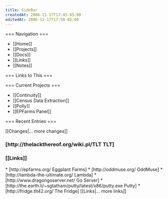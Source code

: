 ```yaml
---
title: SideBar
createdAt: 2006-11-17T17:45-05:00
editedAt: 2006-11-17T17:50-05:00
---
```


=== Navigation ===
* [[Home]]
* [[Projects]]
* [[Docs]]
* [[Links]]
* [[Notes]]

=== Links to This ===
<reflist>

=== Current Projects ===
* [[Continuity]]
* [[Census Data Extraction]]
* [[Polly]]
* [[EPFarms Panel]]

=== Recent Entries ===
<headlines>

<SimpleChanges>[[Changes|... more changes]]

<h3>[http://thelackthereof.org/wiki.pl/TLT TLT]</h3><Calendar>

<h3>[[Links]]</h3>
* [http://epfarms.org/ Eggplant Farms]
* [http://oddmuse.org/ OddMuse]
* [http://lambda-the-ultimate.org/ Lambda]
* [http://www.dragongoserver.net/ Go Server]
* [http://the.earth.li/~sgtatham/putty/latest/x86/putty.exe Putty]
* [http://fridge.tlt42.org/ The Fridge]
[[Links|... more links]]

